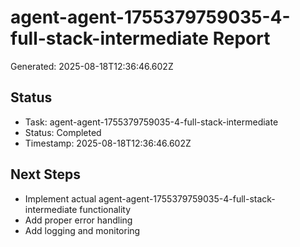 # agent-agent-1755379759035-4-full-stack-intermediate Report

Generated: 2025-08-18T12:36:46.602Z

## Status
- Task: agent-agent-1755379759035-4-full-stack-intermediate
- Status: Completed
- Timestamp: 2025-08-18T12:36:46.602Z

## Next Steps
- Implement actual agent-agent-1755379759035-4-full-stack-intermediate functionality
- Add proper error handling
- Add logging and monitoring
